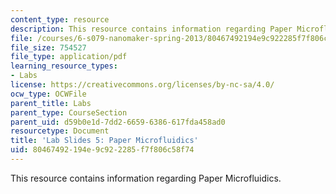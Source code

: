 ```yaml
---
content_type: resource
description: This resource contains information regarding Paper Microfluidics.
file: /courses/6-s079-nanomaker-spring-2013/80467492194e9c922285f7f806c58f74_MIT6_S079S13_lab_slides05.pdf
file_size: 754527
file_type: application/pdf
learning_resource_types:
- Labs
license: https://creativecommons.org/licenses/by-nc-sa/4.0/
ocw_type: OCWFile
parent_title: Labs
parent_type: CourseSection
parent_uid: d59b0e1d-7dd2-6659-6386-617fda458ad0
resourcetype: Document
title: 'Lab Slides 5: Paper Microfluidics'
uid: 80467492-194e-9c92-2285-f7f806c58f74
---
```

This resource contains information regarding Paper Microfluidics.